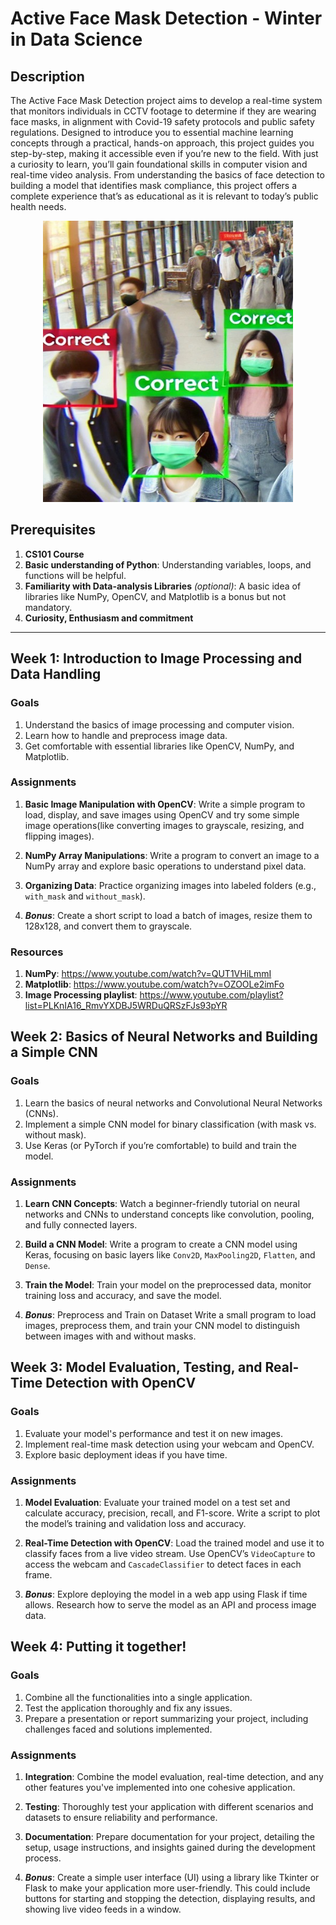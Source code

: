 # Active Face Mask Detection - Winter in Data Science

## Description

The Active Face Mask Detection project aims to develop a real-time system that monitors individuals in CCTV footage to determine if they are wearing face masks, in alignment with Covid-19 safety protocols and public safety regulations. Designed to introduce you to essential machine learning concepts through a practical, hands-on approach, this project guides you step-by-step, making it accessible even if you’re new to the field. With just a curiosity to learn, you’ll gain foundational skills in computer vision and real-time video analysis. From understanding the basics of face detection to building a model that identifies mask compliance, this project offers a complete experience that’s as educational as it is relevant to today’s public health needs.

<div style="text-align: center;">
<img src="display.jpg" alt="Expectation" style="width: 400px; height: 450px;" />
</div>

## Prerequisites

1. **CS101 Course**
2. **Basic understanding of Python**: Understanding variables, loops, and functions will be helpful.
3. **Familiarity with Data-analysis Libraries** _(optional)_: A basic idea of libraries like NumPy, OpenCV, and Matplotlib is a bonus but not mandatory.
4. **Curiosity, Enthusiasm and commitment**

---

## Week 1: Introduction to Image Processing and Data Handling

### Goals

1. Understand the basics of image processing and computer vision.
2. Learn how to handle and preprocess image data.
3. Get comfortable with essential libraries like OpenCV, NumPy, and Matplotlib.

### Assignments

1. **Basic Image Manipulation with OpenCV**: Write a simple program to load, display, and save images using OpenCV and try some simple image operations(like converting images to grayscale, resizing, and flipping images).
2. **NumPy Array Manipulations**: Write a program to convert an image to a NumPy array and explore basic operations to understand pixel data.
3. **Organizing Data**: Practice organizing images into labeled folders (e.g., `with_mask` and `without_mask`).

4. **_Bonus_**: Create a short script to load a batch of images, resize them to 128x128, and convert them to grayscale.

### Resources

1. **NumPy**: https://www.youtube.com/watch?v=QUT1VHiLmmI
2. **Matplotlib**: https://www.youtube.com/watch?v=OZOOLe2imFo
3. **Image Processing playlist**: https://www.youtube.com/playlist?list=PLKnIA16_RmvYXDBJ5WRDuQRSzFJs93pYR

## Week 2: Basics of Neural Networks and Building a Simple CNN

### Goals
1. Learn the basics of neural networks and Convolutional Neural Networks (CNNs).
2. Implement a simple CNN model for binary classification (with mask vs. without mask).
3. Use Keras (or PyTorch if you’re comfortable) to build and train the model.

### Assignments

1. **Learn CNN Concepts**: Watch a beginner-friendly tutorial on neural networks and CNNs to understand concepts like convolution, pooling, and fully connected layers.

2. **Build a CNN Model**: Write a program to create a CNN model using Keras, focusing on basic layers like `Conv2D`, `MaxPooling2D`, `Flatten`, and `Dense`.

3. **Train the Model**: Train your model on the preprocessed data, monitor training loss and accuracy, and save the model.

4. ***Bonus***: Preprocess and Train on Dataset
Write a small program to load images, preprocess them, and train your CNN model to distinguish between images with and without masks.


## Week 3: Model Evaluation, Testing, and Real-Time Detection with OpenCV

### Goals
1. Evaluate your model's performance and test it on new images.
2. Implement real-time mask detection using your webcam and OpenCV.
3. Explore basic deployment ideas if you have time.

### Assignments

1. **Model Evaluation**: Evaluate your trained model on a test set and calculate accuracy, precision, recall, and F1-score. Write a script to plot the model’s training and validation loss and accuracy.

2. **Real-Time Detection with OpenCV**: Load the trained model and use it to classify faces from a live video stream. Use OpenCV’s `VideoCapture` to access the webcam and `CascadeClassifier` to detect faces in each frame.

3. ***Bonus***: Explore deploying the model in a web app using Flask if time allows. Research how to serve the model as an API and process image data.

## Week 4: Putting it together!

### Goals
1. Combine all the functionalities into a single application.
2. Test the application thoroughly and fix any issues.
3. Prepare a presentation or report summarizing your project, including challenges faced and solutions implemented.


### Assignments

1. **Integration**: Combine the model evaluation, real-time detection, and any other features you've implemented into one cohesive application.

2. **Testing**: Thoroughly test your application with different scenarios and datasets to ensure reliability and performance.

3. **Documentation**: Prepare documentation for your project, detailing the setup, usage instructions, and insights gained during the development process.

4. ***Bonus***: Create a simple user interface (UI) using a library like Tkinter or Flask to make your application more user-friendly. This could include buttons for starting and stopping the detection, displaying results, and showing live video feeds in a window.
